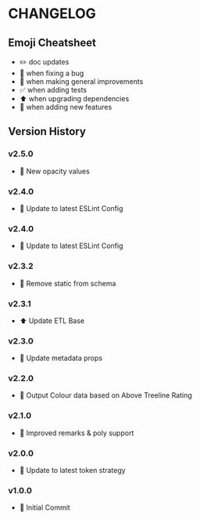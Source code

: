 # CHANGELOG

## Emoji Cheatsheet
- :pencil2: doc updates
- :bug: when fixing a bug
- :rocket: when making general improvements
- :white_check_mark: when adding tests
- :arrow_up: when upgrading dependencies
- :tada: when adding new features

## Version History

### v2.5.0

- :rocket: New opacity values

### v2.4.0

- :rocket: Update to latest ESLint Config

### v2.4.0

- :rocket: Update to latest ESLint Config

### v2.3.2

- :bug: Remove static from schema

### v2.3.1

- :arrow_up: Update ETL Base

### v2.3.0

- :rocket: Update metadata props

### v2.2.0

- :rocket: Output Colour data based on Above Treeline Rating

### v2.1.0

- :rocket: Improved remarks & poly support

### v2.0.0

- :rocket: Update to latest token strategy

### v1.0.0

- :tada: Initial Commit
